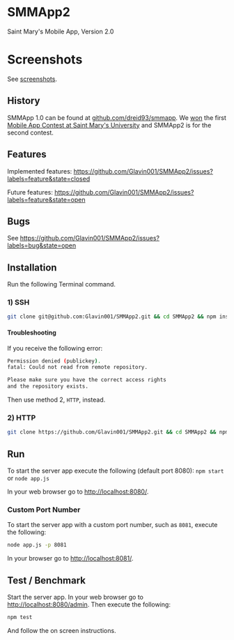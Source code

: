 SMMApp2
=======

Saint Mary's Mobile App, Version 2.0

# Screenshots
See [screenshots](/screenshots/).

## History
SMMApp 1.0 can be found at [github.com/dreid93/smmapp](https://github.com/dreid93/smmapp). We [won](http://www.smu.ca/newsreleases/2013/may/team-smmapps-wins-saint-marys-first-ever-mobile-app-contest-.html) the first [Mobile App Contest at Saint Mary's University](http://www.smu.ca/academic/science/department/mobile-app-contest.html) and SMMApp2 is for the second contest.

## Features
Implemented features: https://github.com/Glavin001/SMMApp2/issues?labels=feature&state=closed

Future features: https://github.com/Glavin001/SMMApp2/issues?labels=feature&state=open

## Bugs
See https://github.com/Glavin001/SMMApp2/issues?labels=bug&state=open

## Installation
Run the following Terminal command.
### 1) SSH
```bash
git clone git@github.com:Glavin001/SMMApp2.git && cd SMMApp2 && npm install
```
#### Troubleshooting
If you receive the following error:
```bash
Permission denied (publickey).
fatal: Could not read from remote repository.

Please make sure you have the correct access rights
and the repository exists.
```
Then use method 2, `HTTP`, instead.
### 2) HTTP
```bash
git clone https://github.com/Glavin001/SMMApp2.git && cd SMMApp2 && npm install
```
## Run
To start the server app execute the following (default port 8080):
`npm start`
or
`node app.js`

In your web browser go to [http://localhost:8080/](http://localhost:8080/).
### Custom Port Number
To start the server app with a custom port number, such as `8081`, execute the following:
```bash
node app.js -p 8081
```
In your browser go to [http://localhost:8081/](http://localhost:8081/).

## Test / Benchmark
Start the server app.
In your web browser go to [http://localhost:8080/admin](http://localhost:8080/admin).
Then execute the following:
```bash
npm test
```
And follow the on screen instructions.
